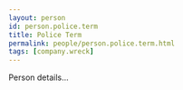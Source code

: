 ```yaml
---
layout: person
id: person.police.term
title: Police Term
permalink: people/person.police.term.html
tags: [company.wreck]
---
```


Person details...